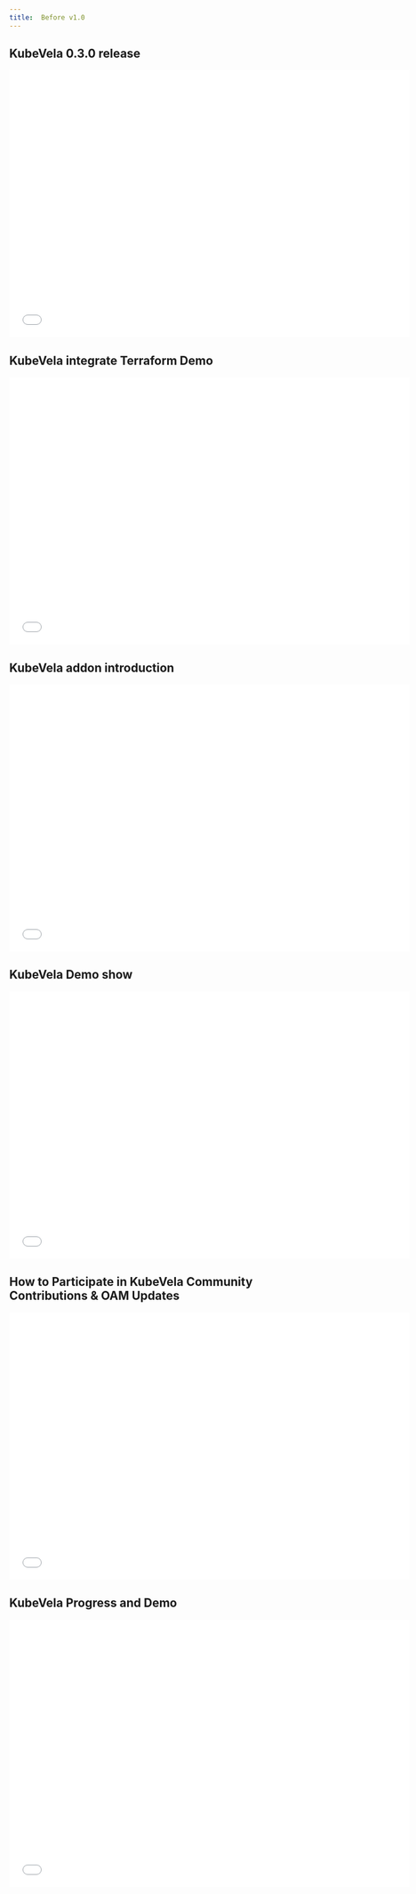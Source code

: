 ```yaml
---
title:  Before v1.0
---
```


## KubeVela 0.3.0 release

<iframe height="480" width="720" src="//player.bilibili.com/player.html?aid=628783081&bvid=BV1ft4y1z7qK&cid=288332786&page=1&high_quality=1" scrolling="no" border="0" frameborder="no" framespacing="0" allowfullscreen="true"> </iframe>

## KubeVela integrate Terraform Demo

<iframe height="480" width="720" src="//player.bilibili.com/player.html?aid=586151828&bvid=BV16z4y167St&cid=281765718&page=1&high_quality=1" scrolling="no" border="0" frameborder="no" framespacing="0" allowfullscreen="true"> </iframe>

## KubeVela addon introduction

<iframe height="480" width="720" src="//player.bilibili.com/player.html?aid=970670966&bvid=BV1Ap4y167ka&cid=267584690&page=1&high_quality=1" scrolling="no" border="0" frameborder="no" framespacing="0" allowfullscreen="true"> </iframe>

## KubeVela Demo show

<iframe height="480" width="720" src="//player.bilibili.com/player.html?aid=330273746&bvid=BV1wA41177vR&cid=257332802&page=1&high_quality=1" scrolling="no" border="0" frameborder="no" framespacing="0" allowfullscreen="true"> </iframe>

## How to Participate in KubeVela Community Contributions & OAM Updates

<iframe height="480" width="720" src="//player.bilibili.com/player.html?aid=457596358&bvid=BV1j5411L78J&cid=247934729&page=1&high_quality=1" scrolling="no" border="0" frameborder="no" framespacing="0" allowfullscreen="true"> </iframe>

## KubeVela Progress and Demo

<iframe height="480" width="720" src="//player.bilibili.com/player.html?aid=627191295&bvid=BV1nt4y1q7zM&cid=238550448&page=1&high_quality=1" scrolling="no" border="0" frameborder="no" framespacing="0" allowfullscreen="true"> </iframe>